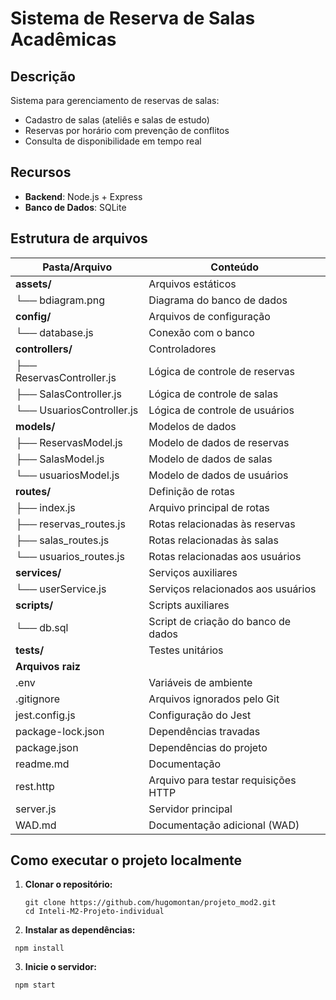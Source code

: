 # Sistema de Reserva de Salas Acadêmicas

##  Descrição
Sistema para gerenciamento de reservas de salas:
- Cadastro de salas (ateliês e salas de estudo)
- Reservas por horário com prevenção de conflitos
- Consulta de disponibilidade em tempo real

## Recursos
- **Backend**: Node.js + Express
- **Banco de Dados**: SQLite

## Estrutura de arquivos 

| Pasta/Arquivo          | Conteúdo                                  |
|------------------------|-------------------------------------------|
| **assets/**            | Arquivos estáticos                        |
| └── bdiagram.png       | Diagrama do banco de dados                |
| **config/**            | Arquivos de configuração                  |
| └── database.js        | Conexão com o banco                       |
| **controllers/**       | Controladores                             |
| ├── ReservasController.js | Lógica de controle de reservas         |
| ├── SalasController.js    | Lógica de controle de salas            |
| └── UsuariosController.js | Lógica de controle de usuários         |
| **models/**            | Modelos de dados                          |
| ├── ReservasModel.js   | Modelo de dados de reservas               |
| ├── SalasModel.js      | Modelo de dados de salas                  |
| └── usuariosModel.js   | Modelo de dados de usuários               |
| **routes/**            | Definição de rotas                        |
| ├── index.js           | Arquivo principal de rotas                |
| ├── reservas_routes.js | Rotas relacionadas às reservas            |
| ├── salas_routes.js    | Rotas relacionadas às salas               |
| └── usuarios_routes.js | Rotas relacionadas aos usuários           |
| **services/**          | Serviços auxiliares                       |
| └── userService.js     | Serviços relacionados aos usuários        |
| **scripts/**           | Scripts auxiliares                        |
| └── db.sql             | Script de criação do banco de dados       |
| **tests/**             | Testes unitários                          |
| **Arquivos raiz**      |                                           |
| .env                   | Variáveis de ambiente                     |
| .gitignore             | Arquivos ignorados pelo Git               |
| jest.config.js         | Configuração do Jest                      |
| package-lock.json      | Dependências travadas                     |
| package.json           | Dependências do projeto                   |
| readme.md              | Documentação                              |
| rest.http              | Arquivo para testar requisições HTTP      |
| server.js              | Servidor principal                        |
| WAD.md                 | Documentação adicional (WAD)              |

## Como executar o projeto localmente

1. **Clonar o repositório:**

   ````
   git clone https://github.com/hugomontan/projeto_mod2.git
   cd Inteli-M2-Projeto-individual
   ````

2. **Instalar as dependências:**

````
 npm install 
 ````

3. **Inicie o servidor:**

````
 npm start 
 ````
